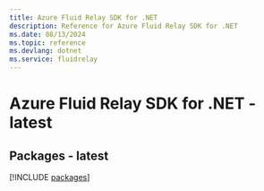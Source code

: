 ```yaml
---
title: Azure Fluid Relay SDK for .NET
description: Reference for Azure Fluid Relay SDK for .NET
ms.date: 08/13/2024
ms.topic: reference
ms.devlang: dotnet
ms.service: fluidrelay
---
```

# Azure Fluid Relay SDK for .NET - latest
## Packages - latest
[!INCLUDE [packages](fluid-relay-index.md)]